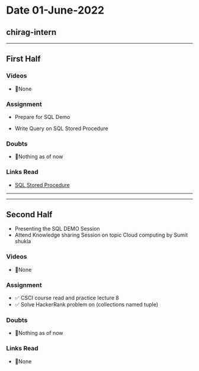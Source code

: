 # Date 01-June-2022

## chirag-intern

<hr>

## First Half

### Videos

- 🚫None

### Assignment

- Prepare for SQL Demo

- Write Query on SQL Stored Procedure

### Doubts

- 🚫Nothing as of now

### Links Read

- [SQL Stored Procedure](https://www.w3schools.com/sql/sql_stored_procedures.asp)

<hr>
<hr>

## Second Half

- Presenting the SQL DEMO Session
- Attend Knowledge sharing Session on topic Cloud computing by Sumit shukla

### Videos

- 🚫None

### Assignment

- ✅ CSCI course read and practice lecture 8
- ✅ Solve HackerRank problem on (collections named tuple)

### Doubts

- 🚫Nothing as of now

### Links Read

- 🚫None
